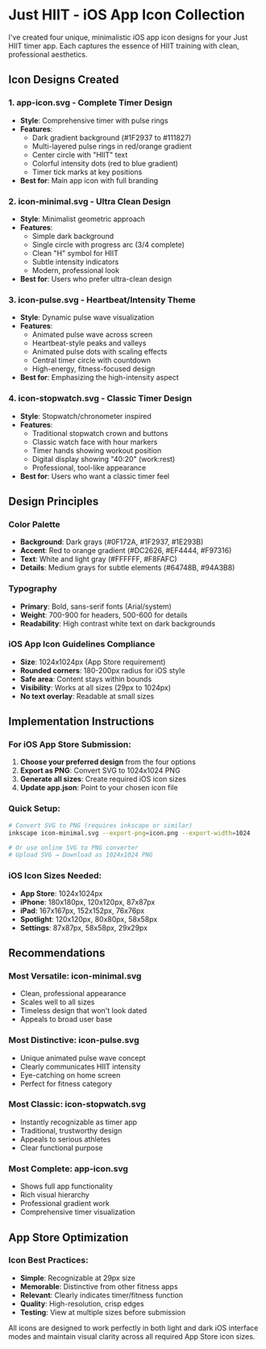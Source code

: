 # Just HIIT - iOS App Icon Collection

I've created four unique, minimalistic iOS app icon designs for your Just HIIT timer app. Each captures the essence of HIIT training with clean, professional aesthetics.

## Icon Designs Created

### 1. **app-icon.svg** - Complete Timer Design
- **Style**: Comprehensive timer with pulse rings
- **Features**: 
  - Dark gradient background (#1F2937 to #111827)
  - Multi-layered pulse rings in red/orange gradient
  - Center circle with "HIIT" text
  - Colorful intensity dots (red to blue gradient)
  - Timer tick marks at key positions
- **Best for**: Main app icon with full branding

### 2. **icon-minimal.svg** - Ultra Clean Design  
- **Style**: Minimalist geometric approach
- **Features**:
  - Simple dark background
  - Single circle with progress arc (3/4 complete)
  - Clean "H" symbol for HIIT
  - Subtle intensity indicators
  - Modern, professional look
- **Best for**: Users who prefer ultra-clean design

### 3. **icon-pulse.svg** - Heartbeat/Intensity Theme
- **Style**: Dynamic pulse wave visualization
- **Features**:
  - Animated pulse wave across screen
  - Heartbeat-style peaks and valleys
  - Animated pulse dots with scaling effects
  - Central timer circle with countdown
  - High-energy, fitness-focused design
- **Best for**: Emphasizing the high-intensity aspect

### 4. **icon-stopwatch.svg** - Classic Timer Design
- **Style**: Stopwatch/chronometer inspired
- **Features**:
  - Traditional stopwatch crown and buttons
  - Classic watch face with hour markers
  - Timer hands showing workout position
  - Digital display showing "40:20" (work:rest)
  - Professional, tool-like appearance
- **Best for**: Users who want a classic timer feel

## Design Principles

### Color Palette
- **Background**: Dark grays (#0F172A, #1F2937, #1E293B)
- **Accent**: Red to orange gradient (#DC2626, #EF4444, #F97316)
- **Text**: White and light gray (#FFFFFF, #F8FAFC)
- **Details**: Medium grays for subtle elements (#64748B, #94A3B8)

### Typography
- **Primary**: Bold, sans-serif fonts (Arial/system)
- **Weight**: 700-900 for headers, 500-600 for details
- **Readability**: High contrast white text on dark backgrounds

### iOS App Icon Guidelines Compliance
- **Size**: 1024x1024px (App Store requirement)
- **Rounded corners**: 180-200px radius for iOS style
- **Safe area**: Content stays within bounds
- **Visibility**: Works at all sizes (29px to 1024px)
- **No text overlay**: Readable at small sizes

## Implementation Instructions

### For iOS App Store Submission:
1. **Choose your preferred design** from the four options
2. **Export as PNG**: Convert SVG to 1024x1024 PNG
3. **Generate all sizes**: Create required iOS icon sizes
4. **Update app.json**: Point to your chosen icon file

### Quick Setup:
```bash
# Convert SVG to PNG (requires inkscape or similar)
inkscape icon-minimal.svg --export-png=icon.png --export-width=1024

# Or use online SVG to PNG converter
# Upload SVG → Download as 1024x1024 PNG
```

### iOS Icon Sizes Needed:
- **App Store**: 1024x1024px
- **iPhone**: 180x180px, 120x120px, 87x87px
- **iPad**: 167x167px, 152x152px, 76x76px
- **Spotlight**: 120x120px, 80x80px, 58x58px
- **Settings**: 87x87px, 58x58px, 29x29px

## Recommendations

### Most Versatile: **icon-minimal.svg**
- Clean, professional appearance
- Scales well to all sizes
- Timeless design that won't look dated
- Appeals to broad user base

### Most Distinctive: **icon-pulse.svg**
- Unique animated pulse wave concept
- Clearly communicates HIIT intensity
- Eye-catching on home screen
- Perfect for fitness category

### Most Classic: **icon-stopwatch.svg**
- Instantly recognizable as timer app
- Traditional, trustworthy design
- Appeals to serious athletes
- Clear functional purpose

### Most Complete: **app-icon.svg**
- Shows full app functionality
- Rich visual hierarchy
- Professional gradient work
- Comprehensive timer visualization

## App Store Optimization

### Icon Best Practices:
- **Simple**: Recognizable at 29px size
- **Memorable**: Distinctive from other fitness apps
- **Relevant**: Clearly indicates timer/fitness function
- **Quality**: High-resolution, crisp edges
- **Testing**: View at multiple sizes before submission

All icons are designed to work perfectly in both light and dark iOS interface modes and maintain visual clarity across all required App Store icon sizes.